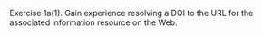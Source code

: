 Exercise 1a(1). Gain experience resolving a DOI to the URL for the associated information resource on the Web.